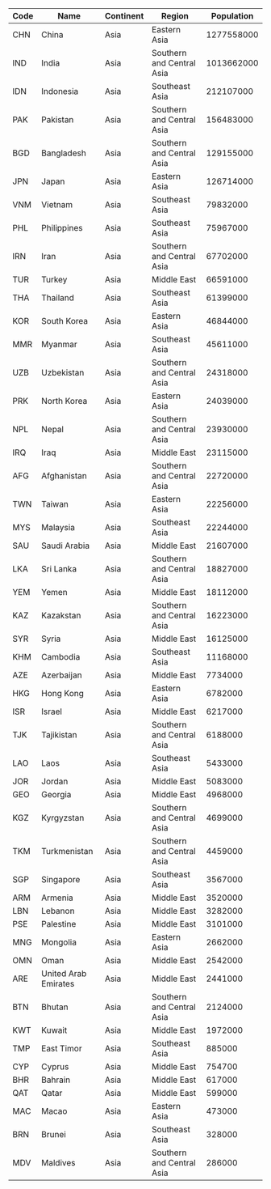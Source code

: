 | Code |  Name | Continent | Region | Population  |
| --- | --- | --- | --- | --- |  
| CHN | China | Asia | Eastern Asia | 1277558000  | 
| IND | India | Asia | Southern and Central Asia | 1013662000  | 
| IDN | Indonesia | Asia | Southeast Asia | 212107000  | 
| PAK | Pakistan | Asia | Southern and Central Asia | 156483000  | 
| BGD | Bangladesh | Asia | Southern and Central Asia | 129155000  | 
| JPN | Japan | Asia | Eastern Asia | 126714000  | 
| VNM | Vietnam | Asia | Southeast Asia | 79832000  | 
| PHL | Philippines | Asia | Southeast Asia | 75967000  | 
| IRN | Iran | Asia | Southern and Central Asia | 67702000  | 
| TUR | Turkey | Asia | Middle East | 66591000  | 
| THA | Thailand | Asia | Southeast Asia | 61399000  | 
| KOR | South Korea | Asia | Eastern Asia | 46844000  | 
| MMR | Myanmar | Asia | Southeast Asia | 45611000  | 
| UZB | Uzbekistan | Asia | Southern and Central Asia | 24318000  | 
| PRK | North Korea | Asia | Eastern Asia | 24039000  | 
| NPL | Nepal | Asia | Southern and Central Asia | 23930000  | 
| IRQ | Iraq | Asia | Middle East | 23115000  | 
| AFG | Afghanistan | Asia | Southern and Central Asia | 22720000  | 
| TWN | Taiwan | Asia | Eastern Asia | 22256000  | 
| MYS | Malaysia | Asia | Southeast Asia | 22244000  | 
| SAU | Saudi Arabia | Asia | Middle East | 21607000  | 
| LKA | Sri Lanka | Asia | Southern and Central Asia | 18827000  | 
| YEM | Yemen | Asia | Middle East | 18112000  | 
| KAZ | Kazakstan | Asia | Southern and Central Asia | 16223000  | 
| SYR | Syria | Asia | Middle East | 16125000  | 
| KHM | Cambodia | Asia | Southeast Asia | 11168000  | 
| AZE | Azerbaijan | Asia | Middle East | 7734000  | 
| HKG | Hong Kong | Asia | Eastern Asia | 6782000  | 
| ISR | Israel | Asia | Middle East | 6217000  | 
| TJK | Tajikistan | Asia | Southern and Central Asia | 6188000  | 
| LAO | Laos | Asia | Southeast Asia | 5433000  | 
| JOR | Jordan | Asia | Middle East | 5083000  | 
| GEO | Georgia | Asia | Middle East | 4968000  | 
| KGZ | Kyrgyzstan | Asia | Southern and Central Asia | 4699000  | 
| TKM | Turkmenistan | Asia | Southern and Central Asia | 4459000  | 
| SGP | Singapore | Asia | Southeast Asia | 3567000  | 
| ARM | Armenia | Asia | Middle East | 3520000  | 
| LBN | Lebanon | Asia | Middle East | 3282000  | 
| PSE | Palestine | Asia | Middle East | 3101000  | 
| MNG | Mongolia | Asia | Eastern Asia | 2662000  | 
| OMN | Oman | Asia | Middle East | 2542000  | 
| ARE | United Arab Emirates | Asia | Middle East | 2441000  | 
| BTN | Bhutan | Asia | Southern and Central Asia | 2124000  | 
| KWT | Kuwait | Asia | Middle East | 1972000  | 
| TMP | East Timor | Asia | Southeast Asia | 885000  | 
| CYP | Cyprus | Asia | Middle East | 754700  | 
| BHR | Bahrain | Asia | Middle East | 617000  | 
| QAT | Qatar | Asia | Middle East | 599000  | 
| MAC | Macao | Asia | Eastern Asia | 473000  | 
| BRN | Brunei | Asia | Southeast Asia | 328000  | 
| MDV | Maldives | Asia | Southern and Central Asia | 286000  | 
